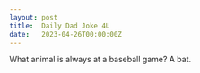 ```yaml
---
layout: post
title:  Daily Dad Joke 4U
date:   2023-04-26T00:00:00Z
---
```

What animal is always at a baseball game? A bat.
